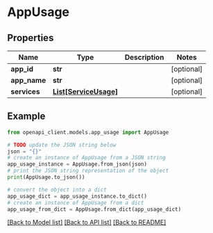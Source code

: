 # AppUsage


## Properties

Name | Type | Description | Notes
------------ | ------------- | ------------- | -------------
**app_id** | **str** |  | [optional] 
**app_name** | **str** |  | [optional] 
**services** | [**List[ServiceUsage]**](ServiceUsage.md) |  | [optional] 

## Example

```python
from openapi_client.models.app_usage import AppUsage

# TODO update the JSON string below
json = "{}"
# create an instance of AppUsage from a JSON string
app_usage_instance = AppUsage.from_json(json)
# print the JSON string representation of the object
print(AppUsage.to_json())

# convert the object into a dict
app_usage_dict = app_usage_instance.to_dict()
# create an instance of AppUsage from a dict
app_usage_from_dict = AppUsage.from_dict(app_usage_dict)
```
[[Back to Model list]](../README.md#documentation-for-models) [[Back to API list]](../README.md#documentation-for-api-endpoints) [[Back to README]](../README.md)


